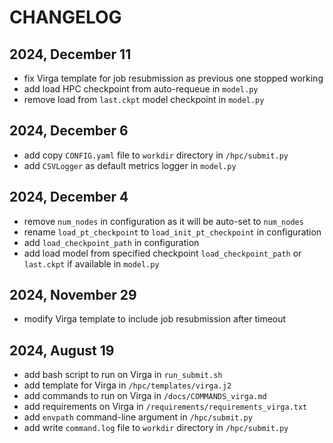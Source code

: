 # CHANGELOG

## 2024, December 11
- fix Virga template for job resubmission as previous one stopped working
- add load HPC checkpoint from auto-requeue in `model.py`
- remove load from `last.ckpt` model checkpoint in `model.py`

## 2024, December 6
- add copy `CONFIG.yaml` file to `workdir` directory in `/hpc/submit.py`
- add `CSVLogger` as default metrics logger in `model.py`

## 2024, December 4
- remove `num_nodes` in configuration as it will be auto-set to `num_nodes`
- rename `load_pt_checkpoint` to `load_init_pt_checkpoint` in configuration
- add `load_checkpoint_path` in configuration
- add load model from specified checkpoint `load_checkpoint_path` or `last.ckpt` if available in `model.py`

## 2024, November 29
- modify Virga template to include job resubmission after timeout

## 2024, August 19
- add bash script to run on Virga in `run_submit.sh`
- add template for Virga in `/hpc/templates/virga.j2`
- add commands to run on Virga in `/docs/COMMANDS_virga.md`
- add requirements on Virga in `/requirements/requirements_virga.txt`
- add `envpath` command-line argument in `/hpc/submit.py`
- add write `command.log` file to `workdir` directory in `/hpc/submit.py`
